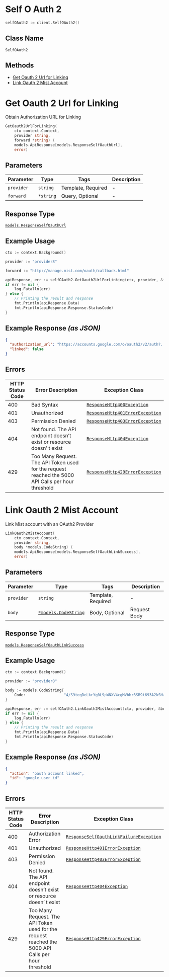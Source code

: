 # Self O Auth 2

```go
selfOAuth2 := client.SelfOAuth2()
```

## Class Name

`SelfOAuth2`

## Methods

* [Get Oauth 2 Url for Linking](../../doc/controllers/self-o-auth-2.md#get-oauth-2-url-for-linking)
* [Link Oauth 2 Mist Account](../../doc/controllers/self-o-auth-2.md#link-oauth-2-mist-account)


# Get Oauth 2 Url for Linking

Obtain Authorization URL for Linking

```go
GetOauth2UrlForLinking(
    ctx context.Context,
    provider string,
    forward *string) (
    models.ApiResponse[models.ResponseSelfOauthUrl],
    error)
```

## Parameters

| Parameter | Type | Tags | Description |
|  --- | --- | --- | --- |
| `provider` | `string` | Template, Required | - |
| `forward` | `*string` | Query, Optional | - |

## Response Type

[`models.ResponseSelfOauthUrl`](../../doc/models/response-self-oauth-url.md)

## Example Usage

```go
ctx := context.Background()

provider := "provider8"

forward := "http://manage.mist.com/oauth/callback.html"

apiResponse, err := selfOAuth2.GetOauth2UrlForLinking(ctx, provider, &forward)
if err != nil {
    log.Fatalln(err)
} else {
    // Printing the result and response
    fmt.Println(apiResponse.Data)
    fmt.Println(apiResponse.Response.StatusCode)
}
```

## Example Response *(as JSON)*

```json
{
  "authorization_url": "https://accounts.google.com/o/oauth2/v2/auth?.....",
  "linked": false
}
```

## Errors

| HTTP Status Code | Error Description | Exception Class |
|  --- | --- | --- |
| 400 | Bad Syntax | [`ResponseHttp400Exception`](../../doc/models/response-http-400-exception.md) |
| 401 | Unauthorized | [`ResponseHttp401ErrorException`](../../doc/models/response-http-401-error-exception.md) |
| 403 | Permission Denied | [`ResponseHttp403ErrorException`](../../doc/models/response-http-403-error-exception.md) |
| 404 | Not found. The API endpoint doesn’t exist or resource doesn’ t exist | [`ResponseHttp404Exception`](../../doc/models/response-http-404-exception.md) |
| 429 | Too Many Request. The API Token used for the request reached the 5000 API Calls per hour threshold | [`ResponseHttp429ErrorException`](../../doc/models/response-http-429-error-exception.md) |


# Link Oauth 2 Mist Account

Link Mist account with an OAuth2 Provider

```go
LinkOauth2MistAccount(
    ctx context.Context,
    provider string,
    body *models.CodeString) (
    models.ApiResponse[models.ResponseSelfOauthLinkSuccess],
    error)
```

## Parameters

| Parameter | Type | Tags | Description |
|  --- | --- | --- | --- |
| `provider` | `string` | Template, Required | - |
| `body` | [`*models.CodeString`](../../doc/models/code-string.md) | Body, Optional | Request Body |

## Response Type

[`models.ResponseSelfOauthLinkSuccess`](../../doc/models/response-self-oauth-link-success.md)

## Example Usage

```go
ctx := context.Background()

provider := "provider8"

body := models.CodeString{
    Code:                 "4/S9tegDeLkrYg0L9pWNXV4cgMVbbr3SR9t693A2kSHzw",
}

apiResponse, err := selfOAuth2.LinkOauth2MistAccount(ctx, provider, &body)
if err != nil {
    log.Fatalln(err)
} else {
    // Printing the result and response
    fmt.Println(apiResponse.Data)
    fmt.Println(apiResponse.Response.StatusCode)
}
```

## Example Response *(as JSON)*

```json
{
  "action": "oauth account linked",
  "id": "google_user_id"
}
```

## Errors

| HTTP Status Code | Error Description | Exception Class |
|  --- | --- | --- |
| 400 | Authorization Error | [`ResponseSelfOauthLinkFailureException`](../../doc/models/response-self-oauth-link-failure-exception.md) |
| 401 | Unauthorized | [`ResponseHttp401ErrorException`](../../doc/models/response-http-401-error-exception.md) |
| 403 | Permission Denied | [`ResponseHttp403ErrorException`](../../doc/models/response-http-403-error-exception.md) |
| 404 | Not found. The API endpoint doesn’t exist or resource doesn’ t exist | [`ResponseHttp404Exception`](../../doc/models/response-http-404-exception.md) |
| 429 | Too Many Request. The API Token used for the request reached the 5000 API Calls per hour threshold | [`ResponseHttp429ErrorException`](../../doc/models/response-http-429-error-exception.md) |

